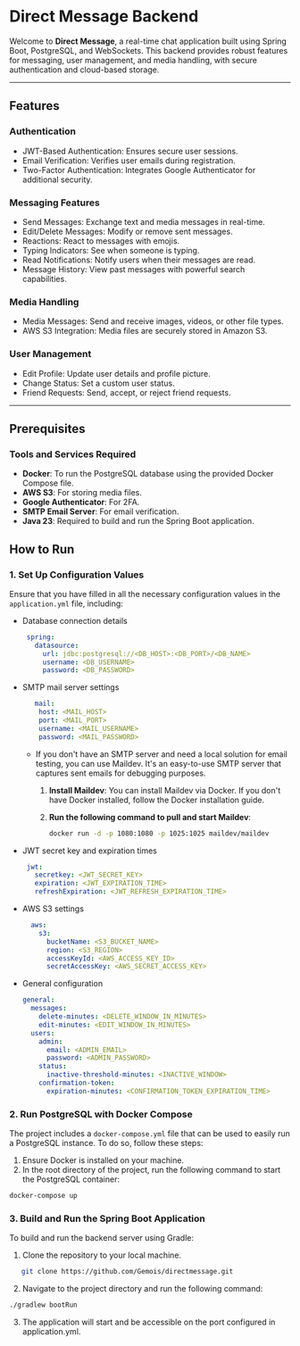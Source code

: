 # Direct Message Backend

Welcome to **Direct Message**, a real-time chat application built using Spring Boot, PostgreSQL, and WebSockets. This backend provides robust features for messaging, user management, and media handling, with secure authentication and cloud-based storage.

---

## Features

### Authentication
- JWT-Based Authentication: Ensures secure user sessions.
- Email Verification: Verifies user emails during registration.
- Two-Factor Authentication: Integrates Google Authenticator for additional security.

### Messaging Features
- Send Messages: Exchange text and media messages in real-time.
- Edit/Delete Messages: Modify or remove sent messages.
- Reactions: React to messages with emojis.
- Typing Indicators: See when someone is typing.
- Read Notifications: Notify users when their messages are read.
- Message History: View past messages with powerful search capabilities.

### Media Handling
- Media Messages: Send and receive images, videos, or other file types.
- AWS S3 Integration: Media files are securely stored in Amazon S3.

### User Management
- Edit Profile: Update user details and profile picture.
- Change Status: Set a custom user status.
- Friend Requests: Send, accept, or reject friend requests.

---

## Prerequisites

### Tools and Services Required
- **Docker**: To run the PostgreSQL database using the provided Docker Compose file.
- **AWS S3**: For storing media files.
- **Google Authenticator**: For 2FA.
- **SMTP Email Server**: For email verification.
- **Java 23**: Required to build and run the Spring Boot application.

## How to Run

### 1. Set Up Configuration Values
Ensure that you have filled in all the necessary configuration values in the `application.yml` file, including:
- Database connection details
  ```yaml
   spring:
     datasource:
       url: jdbc:postgresql://<DB_HOST>:<DB_PORT>/<DB_NAME>
       username: <DB_USERNAME>
       password: <DB_PASSWORD>
- SMTP mail server settings
  ```yaml
     mail:
      host: <MAIL_HOST>
      port: <MAIL_PORT>
      username: <MAIL_USERNAME>
      password: <MAIL_PASSWORD>
  ```
    - If you don't have an SMTP server and need a local solution for email testing, you can use Maildev. It's an easy-to-use SMTP server that captures sent emails for debugging purposes.
      1. **Install Maildev**: You can install Maildev via Docker. If you don't have Docker installed, follow the Docker installation guide.

      2. **Run the following command to pull and start Maildev**:
         ```bash
         docker run -d -p 1080:1080 -p 1025:1025 maildev/maildev
          ```
- JWT secret key and expiration times
   ```yaml
    jwt:
      secretkey: <JWT_SECRET_KEY>
      expiration: <JWT_EXPIRATION_TIME>
      refreshExpiration: <JWT_REFRESH_EXPIRATION_TIME>

- AWS S3 settings
  ```yaml
    aws:
      s3:
        bucketName: <S3_BUCKET_NAME>
        region: <S3_REGION>
        accessKeyId: <AWS_ACCESS_KEY_ID>
        secretAccessKey: <AWS_SECRET_ACCESS_KEY>
- General configuration
    ```yaml
    general:
      messages:
        delete-minutes: <DELETE_WINDOW_IN_MINUTES>  
        edit-minutes: <EDIT_WINDOW_IN_MINUTES> 
      users:
        admin:
          email: <ADMIN_EMAIL>
          password: <ADMIN_PASSWORD>
        status:
          inactive-threshold-minutes: <INACTIVE_WINDOW>
        confirmation-token:
          expiration-minutes: <CONFIRMATION_TOKEN_EXPIRATION_TIME>
  
### 2. Run PostgreSQL with Docker Compose
The project includes a `docker-compose.yml` file that can be used to easily run a PostgreSQL instance. To do so, follow these steps:
1. Ensure Docker is installed on your machine.
2. In the root directory of the project, run the following command to start the PostgreSQL container:
  ```bash
 docker-compose up
  ```
### 3. Build and Run the Spring Boot Application
To build and run the backend server using Gradle:
1. Clone the repository to your local machine.
  ```bash
     git clone https://github.com/Gemois/directmessage.git
  ```
2. Navigate to the project directory and run the following command:
  ```bash
  ./gradlew bootRun
  ```
3. The application will start and be accessible on the port configured in application.yml.



